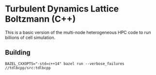 # Turbulent Dynamics Lattice Boltzmann (C++)

This is a basic version of the multi-node heterogeneous HPC code to run billions of cell simulation.




## Building
```
BAZEL_CXXOPTS="-std=c++14" bazel run --verbose_failures //tdlbcpp/src:tdlbcpp
```





